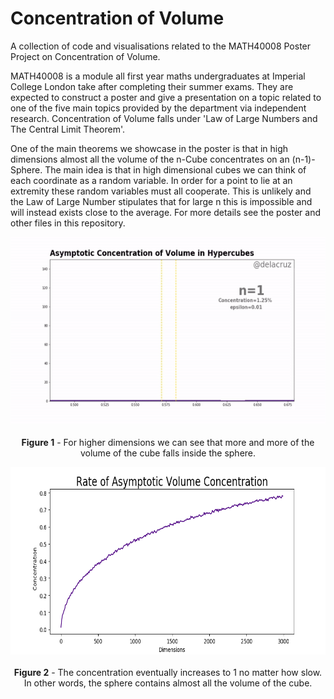 # Concentration of Volume
A collection of code and visualisations related to the MATH40008 Poster Project on Concentration of Volume. 

MATH40008 is a module all first year maths undergraduates at Imperial College London take after completing their summer exams. They are expected to construct a poster and give a presentation on a topic related to one of the five main topics provided by the department via independent research. Concentration of Volume falls under 'Law of Large Numbers and The Central Limit Theorem'.

One of the main theorems we showcase in the poster is that in high dimensions almost all the volume of the n-Cube concentrates on an (n-1)- Sphere. The main idea is that in high dimensional cubes we can think of each coordinate as a random variable. In order for a point to lie at an extremity these random variables must all cooperate. This is unlikely and the Law of Large Number stipulates that for large n this is impossible and will instead exists close to the average. For more details see the poster and other files in this repository.

<p align="center">
  <img width="600" height="300" src=hypercube_conc_hist.gif>
  <br></br>
  <caption><b>Figure 1</b> - For higher dimensions we can see that more and more of the volume of the cube falls inside the sphere.</caption>
</p>

<p align="center">
  <img width="600" height="300" src=rate_conc_lgraph.png>
  <br></br>
  <caption><b>Figure 2</b> - The concentration eventually increases to 1 no matter how slow. <br> In other words, the sphere contains almost all the volume of the cube. </caption>
</p>
